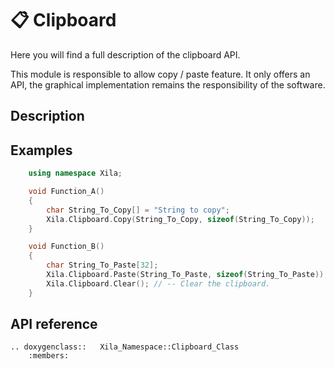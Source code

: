 # 📋 Clipboard

Here you will find a full description of the clipboard API.

This module is responsible to allow copy / paste feature.
It only offers an API, the graphical implementation remains the responsibility of the software.

## Description

## Examples

```cpp
    using namespace Xila;

    void Function_A()
    {
        char String_To_Copy[] = "String to copy";
        Xila.Clipboard.Copy(String_To_Copy, sizeof(String_To_Copy));    // -- Copy a string into the clipboard.
    }

    void Function_B()
    {
        char String_To_Paste[32];
        Xila.Clipboard.Paste(String_To_Paste, sizeof(String_To_Paste)); // -- String to paste from the clipboard.
        Xila.Clipboard.Clear(); // -- Clear the clipboard.
    }
```

## API reference

```{eval-rst}
.. doxygenclass::   Xila_Namespace::Clipboard_Class
    :members:
```